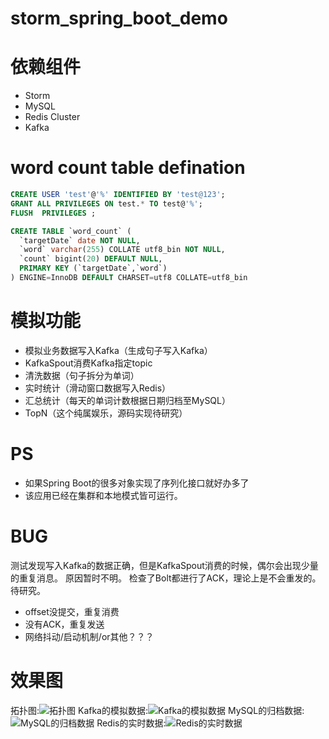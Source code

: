 # storm_spring_boot_demo

# 依赖组件
- Storm
- MySQL
- Redis Cluster
- Kafka

# word count table defination
```sql
CREATE USER 'test'@'%' IDENTIFIED BY 'test@123';
GRANT ALL PRIVILEGES ON test.* TO test@'%';
FLUSH  PRIVILEGES ; 

CREATE TABLE `word_count` (
  `targetDate` date NOT NULL,
  `word` varchar(255) COLLATE utf8_bin NOT NULL,
  `count` bigint(20) DEFAULT NULL,
  PRIMARY KEY (`targetDate`,`word`)
) ENGINE=InnoDB DEFAULT CHARSET=utf8 COLLATE=utf8_bin
```

# 模拟功能
- 模拟业务数据写入Kafka（生成句子写入Kafka）
- KafkaSpout消费Kafka指定topic
- 清洗数据（句子拆分为单词）
- 实时统计（滑动窗口数据写入Redis）
- 汇总统计（每天的单词计数根据日期归档至MySQL）
- TopN（这个纯属娱乐，源码实现待研究）

# PS
- 如果Spring Boot的很多对象实现了序列化接口就好办多了
- 该应用已经在集群和本地模式皆可运行。

# BUG
测试发现写入Kafka的数据正确，但是KafkaSpout消费的时候，偶尔会出现少量的重复消息。
原因暂时不明。
检查了Bolt都进行了ACK，理论上是不会重发的。
待研究。
- offset没提交，重复消费
- 没有ACK，重复发送
- 网络抖动/启动机制/or其他？？？

# 效果图
拓扑图:![拓扑图](https://github.com/Paleozoic/storm_spring_boot_demo/img/topo.png)
Kafka的模拟数据:![Kafka的模拟数据](https://github.com/Paleozoic/storm_spring_boot_demo/img/kafka.png)
MySQL的归档数据:![MySQL的归档数据](https://github.com/Paleozoic/storm_spring_boot_demo/img/mysql.png)
Redis的实时数据:![Redis的实时数据](https://github.com/Paleozoic/storm_spring_boot_demo/img/redis.png)

